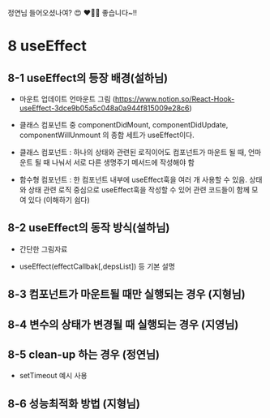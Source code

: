 정연님 들어오셨나여? 😍
❤️‍🔥✨ 좋습니다~!!

# 8 useEffect

## 8-1 useEffect의 등장 배경(설하님)

- 마운트 업데이트 언마운트 그림 (https://www.notion.so/React-Hook-useEffect-3dce9b05a5c048a0a944f815009e28c6)

- 클래스 컴포넌트 중 componentDidMount, componentDidUpdate, componentWillUnmount 의 종합 세트가 useEffect이다.

- 클래스 컴포넌트 : 하나의 상태와 관련된 로직이어도 컴포넌트가 마운트 될 때, 언마운트 될 때 나눠서 서로 다른 생명주기 메서드에 작성해야 함

- 함수형 컴포넌트 : 한 컴포넌트 내부에 useEffect훅을 여러 개 사용할 수 있음.
  상태와 상태 관련 로직 중심으로 useEffect훅을 작성할 수 있어 관련 코드들이 함께 모여 있다 (이해하기 쉽다)

## 8-2 useEffect의 동작 방식(설하님)

- 간단한 그림자료

- useEffect(effectCallbak[,depsList]) 등 기본 설명

## 8-3 컴포넌트가 마운트될 때만 실행되는 경우 (지형님)

## 8-4 변수의 상태가 변경될 때 실행되는 경우 (지영님)

## 8-5 clean-up 하는 경우 (정연님)

- setTimeout 예시 사용

## 8-6 성능최적화 방법 (지형님)
